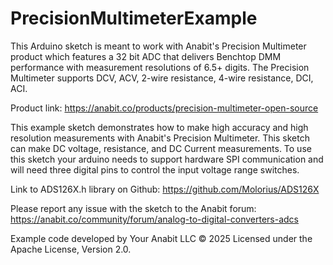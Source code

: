 # PrecisionMultimeterExample
This Arduino sketch is meant to work with Anabit's Precision Multimeter product which features a 32 bit ADC that delivers
Benchtop DMM performance with measurement resolutions of 6.5+ digits. The Precision Multimeter supports DCV, ACV, 2-wire resistance,
4-wire resistance, DCI, ACI.

Product link: https://anabit.co/products/precision-multimeter-open-source

This example sketch demonstrates how to make high accuracy and high resolution measurements with Anabit's Precision Multimeter.
This sketch can make DC voltage, resistance, and DC Current measurements. To use this sketch your arduino needs to support hardware 
SPI communication and will need three digital pins to control the input voltage range switches. 

Link to ADS126X.h library on Github: https://github.com/Molorius/ADS126X

Please report any issue with the sketch to the Anabit forum: https://anabit.co/community/forum/analog-to-digital-converters-adcs

Example code developed by Your Anabit LLC © 2025 Licensed under the Apache License, Version 2.0.
